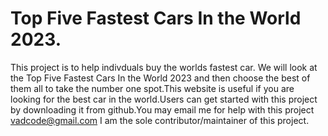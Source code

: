 # Top Five Fastest Cars In the World 2023.

This project is to help indivduals buy the worlds fastest car. We will look at the Top Five Fastest Cars In the World 2023 and then choose the best of them all to take the number one spot.This website is useful if you are looking for the best car in the world.Users can get started with this project by downloading it from github.You may email me for help with this project vadcode@gmail.com I am the sole contributor/maintainer of this project.
